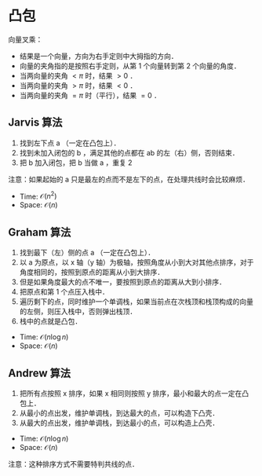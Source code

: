 # 凸包

向量叉乘：

- 结果是一个向量，方向为右手定则中大拇指的方向．
- 向量的夹角指的是按照右手定则，从第 1 个向量转到第 2 个向量的角度．
- 当两向量的夹角 $< \pi$ 时，结果 $> 0$ ．
- 当两向量的夹角 $> \pi$ 时，结果 $< 0$ ．
- 当两向量的夹角 $= \pi$ 时（平行），结果 $= 0$ ．

## Jarvis 算法

1. 找到左下点 a （一定在凸包上）．
2. 找到未加入闭包的 b ，满足其他的点都在 ab 的左（右）侧，否则结束．
3. 把 b 加入闭包，把 b 当做 a ，重复 2

注意：如果起始的 a 只是最左的点而不是左下的点，在处理共线时会比较麻烦．

- Time: $\mathcal{O}(n^2)$
- Space: $\mathcal{O}(n)$

## Graham 算法

1. 找到最下（左）侧的点 a （一定在凸包上）．
2. 以 a 为原点，以 x 轴（y 轴）为极轴，按照角度从小到大对其他点排序，对于角度相同的，按照到原点的距离从小到大排序．
3. 但是如果角度最大的点不唯一，要按照到原点的距离从大到小排序．
4. 把原点和第 1 个点压入栈中．
5. 遍历剩下的点，同时维护一个单调栈，如果当前点在次栈顶和栈顶构成的向量的左侧，则压入栈中，否则弹出栈顶．
6. 栈中的点就是凸包．

- Time: $\mathcal{O}(n\log n)$
- Space: $\mathcal{O}(n)$

## Andrew 算法

1. 把所有点按照 x 排序，如果 x 相同则按照 y 排序，最小和最大的点一定在凸包上．
2. 从最小的点出发，维护单调栈，到达最大的点，可以构造下凸壳．
3. 从最大的点出发，维护单调栈，到达最小的点，可以构造上凸壳．

- Time: $\mathcal{O}(n\log n)$
- Space: $\mathcal{O}(n)$

注意：这种排序方式不需要特判共线的点．

